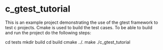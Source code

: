 # c_gtest_tutorial

This is an example project demonstrating the use of the gtest framework to test c projects.
Cmake is used to build the test cases.
To be able to build and run the project do the following steps:

cd tests
mkdir build
cd build
cmake ../.
make
./c_gtest_tutorial

